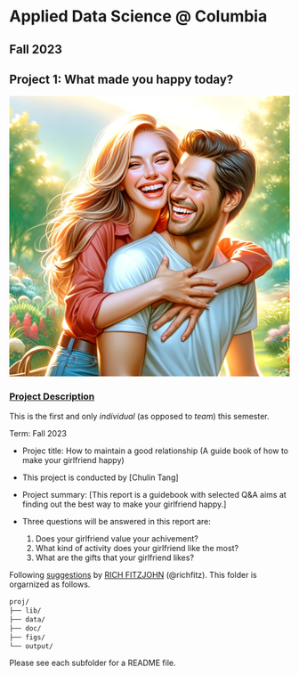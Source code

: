 # Applied Data Science @ Columbia
## Fall 2023
## Project 1: What made you happy today?

![image](figs/couple.png)

### [Project Description](doc/Proj1_desc.md)
This is the first and only *individual* (as opposed to *team*) this semester. 

Term: Fall 2023

+ Projec title: How to maintain a good relationship (A guide book of how to make your girlfriend happy)
+ This project is conducted by [Chulin Tang]

+ Project summary: [This report is a guidebook with selected Q&A aims at finding out the best way to make your girlfriend happy.]
+ Three questions will be answered in this report are:
  1. Does your girlfriend value your achivement?
  2. What kind of activity does your girlfriend like the most?
  3. What are the gifts that your girlfriend likes?
  
Following [suggestions](http://nicercode.github.io/blog/2013-04-05-projects/) by [RICH FITZJOHN](http://nicercode.github.io/about/#Team) (@richfitz). This folder is orgarnized as follows.

```
proj/
├── lib/
├── data/
├── doc/
├── figs/
└── output/
```

Please see each subfolder for a README file.

